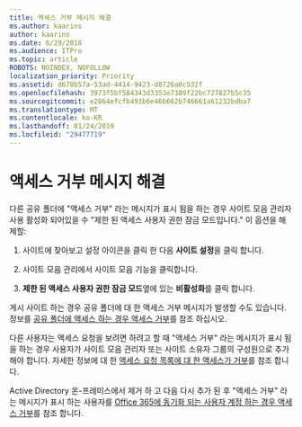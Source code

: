 ```yaml
---
title: 액세스 거부 메시지 해결
ms.author: kaarins
author: kaarins
ms.date: 6/29/2018
ms.audience: ITPro
ms.topic: article
ROBOTS: NOINDEX, NOFOLLOW
localization_priority: Priority
ms.assetid: d678b57a-53ad-4414-9423-d8726a0c532f
ms.openlocfilehash: 3973f5bf584343d3353e7389f22bc727827b5c35
ms.sourcegitcommit: e2864efcfb493b6e46b662b746661a61232bdba7
ms.translationtype: MT
ms.contentlocale: ko-KR
ms.lasthandoff: 01/24/2019
ms.locfileid: "29477719"
---
```

# <a name="troubleshoot-access-denied-messages"></a>액세스 거부 메시지 해결

다른 공유 폴더에 "액세스 거부" 라는 메시지가 표시 됨을 하는 경우 사이트 모음 관리자 사용 활성화 되어있을 수 "제한 된 액세스 사용자 권한 잠금 모드입니다." 이 옵션을 해제할: 
  
1. 사이트에 찾아보고 설정 아이콘을 클릭 한 다음 **사이트 설정**을 클릭 합니다.
    
2. 사이트 모음 관리에서 사이트 모음 기능을 클릭합니다.
    
3. **제한 된 액세스 사용자 권한 잠금 모드**옆에 있는 **비활성화**를 클릭 합니다.
    
게시 사이트 하는 경우 공유 폴더에 대 한 액세스 거부 메시지가 발생할 수도 있습니다. 정보를 [공유 폴더에 액세스 하는 경우 액세스 거부](https://go.microsoft.com/fwlink/?linkid=2004317)를 참조 하십시오.
  
다른 사용자는 액세스 요청을 보려면 하려고 할 때 "액세스 거부" 라는 메시지가 표시 됨을 하는 경우 사용자가 사이트 모음 관리자 또는 사이트 소유자 그룹의 구성원으로 추가 해야 합니다. 자세한 정보에 대 한 [액세스 요청 목록에 대 한 액세스가 거부](https://go.microsoft.com/fwlink/?linkid=2004220)를 참조 합니다.
  
Active Directory 온-프레미스에서 제거 하 고 다음 다시 추가 된 후 "액세스 거부" 라는 메시지가 표시 하는 사용자를 [Office 365에 동기화 되는 사용자 계정 하는 경우 액세스 거부](https://go.microsoft.com/fwlink/?linkid=2004318)를 참조 합니다.
  

